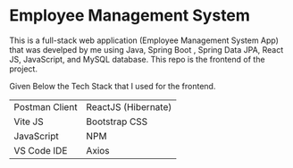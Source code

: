 # Employee Management System
<p> This is a full-stack web application (Employee Management System App) that was develped by me using Java, Spring Boot , Spring Data JPA, React JS, JavaScript, and MySQL database. This repo is the frontend of the project.</p>

Given Below the Tech Stack that I used for the frontend.

|     |  |
| ------------- | ------------- |
| Postman Client  | ReactJS (Hibernate)  |
| Vite JS  | Bootstrap CSS  |
| JavaScript  | NPM |
| VS Code IDE  | Axios |
